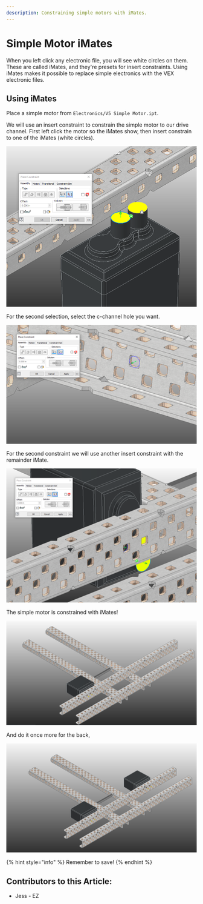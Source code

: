 ```yaml
---
description: Constraining simple motors with iMates.
---
```


# Simple Motor iMates

When you left click any electronic file, you will see white circles on them.  These are called iMates, and they're presets for insert constraints.  Using iMates makes it possible to replace simple electronics with the VEX electronic files. 

## Using iMates

Place a simple motor from `Electronics/V5 Simple Motor.ipt`. 

We will use an insert constraint to constrain the simple motor to our drive channel.  First left click the motor so the iMates show, then insert constrain to one of the iMates (white circles).  

![iMate Insert Selection](<../../../.gitbook/assets/image (195).png>)

For the second selection, select the c-channel hole you want.  

![Construction Cylinder Insert Selection](<../../../.gitbook/assets/image (65).png>)

For the second constraint we will use another insert constraint with the remainder iMate. 

![Insert Constraint between iMate and C-Channel](<../../../.gitbook/assets/image (82).png>)

The simple motor is constrained with iMates!

![One Constrained Simple Motor](<../../../.gitbook/assets/image (185).png>)

And do it once more for the back,

![Completed Simple Motors](<../../../.gitbook/assets/image (210).png>)

{% hint style="info" %}
Remember to save!
{% endhint %}



## Contributors to this Article:

* Jess - EZ
